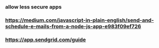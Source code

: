 ### allow less secure apps

### https://medium.com/javascript-in-plain-english/send-and-schedule-e-mails-from-a-node-js-app-e983f09ef726
### https://app.sendgrid.com/guide